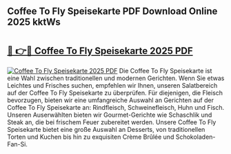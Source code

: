 ## Coffee To Fly Speisekarte PDF Download Online 2025 kktWs

# <h2><a href="http://gcd3eet.nevu.top/?p=Coffee+To+Fly+Speisekarte">🔗 👉🔴 Coffee To Fly Speisekarte 2025 PDF</a></h2>

[![Coffee To Fly Speisekarte 2025 PDF](https://i.imgur.com/dBaPXMq.png)](http://gcd3eet.nevu.top/?p=Coffee+To+Fly+Speisekarte)
Die Coffee To Fly Speisekarte ist eine Wahl zwischen traditionellen und modernen Gerichten. Wenn Sie etwas Leichtes und Frisches suchen, empfehlen wir Ihnen, unseren Salatbereich auf der Coffee To Fly Speisekarte zu überprüfen. Für diejenigen, die Fleisch bevorzugen, bieten wir eine umfangreiche Auswahl an Gerichten auf der Coffee To Fly Speisekarte an: Rindfleisch, Schweinefleisch, Huhn und Fisch. Unseren Auserwählten bieten wir Gourmet-Gerichte wie Schaschlik und Steak an, die bei frischem Feuer zubereitet werden. Unsere Coffee To Fly Speisekarte bietet eine große Auswahl an Desserts, von traditionellen Torten und Kuchen bis hin zu exquisiten Crème Brûlée und Schokoladen-Fan-Si.
